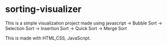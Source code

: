 # sorting-visualizer

This is a simple visualization project made using javascript
-> Bubble Sort
-> Selection Sort
-> Insertion Sort
-> Quick Sort
-> Merge Sort

This is made with HTML,CSS, JavaScript.
